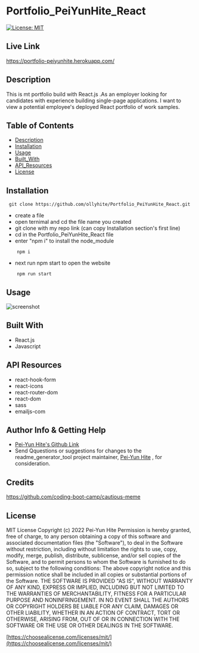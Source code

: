 # Portfolio_PeiYunHite_React

[![License: MIT](https://img.shields.io/badge/License-MIT-yellow.svg)](https://opensource.org/licenses/MIT)

## Live Link

https://portfolio-peiyunhite.herokuapp.com/

## Description

This is mt portfolio build with React.js .As an employer looking for candidates with experience building single-page applications. I want to view a potential employee's deployed React portfolio of work samples.

## Table of Contents

- [Description](#description)
- [Installation](#installation)
- [Usage](#usage)
- [Built_With](#built-with)
- [API_Resources](#api-resources)
- [License](#license)

## Installation

```
 git clone https://github.com/ollyhite/Portfolio_PeiYunHite_React.git
```

- create a file
- open ternimal and cd the file name you created
- git clone with my repo link (can copy Installation section's first line)
- cd in the Portfolio_PeiYunHite_React file
- enter "npm i" to install the node_module

```
    npm i
```

- next run npm start to open the website

```
    npm run start
```

## Usage

![screenshot](./client/src/images/text_editor_screenshot.png)

## Built With

- React.js
- Javascript

## API Resources

- react-hook-form
- react-icons
- react-router-dom
- react-dom
- sass
- emailjs-com

## Author Info & Getting Help

- [Pei-Yun Hite's Github Link](https://github.com/ollyhite)
- Send Qquestions or suggestions for changes to the readme_generator_tool project maintainer, [Pei-Yun Hite](mailto:ollyhite8520@gmail.com?subject=[GitHub]%20employee_organizer%20) , for consideration.

## Credits

https://github.com/coding-boot-camp/cautious-meme

## License

MIT License
Copyright (c) 2022 Pei-Yun Hite
Permission is hereby granted, free of charge, to any person obtaining a copy of this software and associated documentation files (the "Software"), to deal in the Software without restriction, including without limitation the rights to use, copy, modify, merge, publish, distribute, sublicense, and/or sell copies of the Software, and to permit persons to whom the Software is furnished to do so, subject to the following conditions:
The above copyright notice and this permission notice shall be included in all copies or substantial portions of the Software.
THE SOFTWARE IS PROVIDED "AS IS", WITHOUT WARRANTY OF ANY KIND, EXPRESS OR IMPLIED, INCLUDING BUT NOT LIMITED TO THE WARRANTIES OF MERCHANTABILITY, FITNESS FOR A PARTICULAR PURPOSE AND NONINFRINGEMENT. IN NO EVENT SHALL THE AUTHORS OR COPYRIGHT HOLDERS BE LIABLE FOR ANY CLAIM, DAMAGES OR OTHER LIABILITY, WHETHER IN AN ACTION OF CONTRACT, TORT OR OTHERWISE, ARISING FROM, OUT OF OR IN CONNECTION WITH THE SOFTWARE OR THE USE OR OTHER DEALINGS IN THE SOFTWARE.

[https://choosealicense.com/licenses/mit/](https://choosealicense.com/licenses/mit/)
